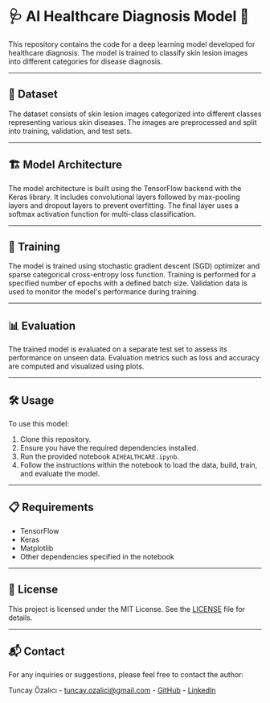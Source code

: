 # 🩺 AI Healthcare Diagnosis Model 🧬

This repository contains the code for a deep learning model developed for healthcare diagnosis. The model is trained to classify skin lesion images into different categories for disease diagnosis.

---

## 📂 Dataset

The dataset consists of skin lesion images categorized into different classes representing various skin diseases. The images are preprocessed and split into training, validation, and test sets.

---

## 🏗️ Model Architecture

The model architecture is built using the TensorFlow backend with the Keras library. It includes convolutional layers followed by max-pooling layers and dropout layers to prevent overfitting. The final layer uses a softmax activation function for multi-class classification.


---

## 🚀 Training

The model is trained using stochastic gradient descent (SGD) optimizer and sparse categorical cross-entropy loss function. Training is performed for a specified number of epochs with a defined batch size. Validation data is used to monitor the model's performance during training.

---

## 📊 Evaluation

The trained model is evaluated on a separate test set to assess its performance on unseen data. Evaluation metrics such as loss and accuracy are computed and visualized using plots.

---

## 🛠️ Usage

To use this model:

1. Clone this repository.
2. Ensure you have the required dependencies installed.
3. Run the provided notebook `AIHEALTHCARE.ipynb`.
4. Follow the instructions within the notebook to load the data, build, train, and evaluate the model.

---

## 📋 Requirements

- TensorFlow
- Keras
- Matplotlib
- Other dependencies specified in the notebook

---

## 📄 License

This project is licensed under the MIT License. See the [LICENSE](LICENSE) file for details.

---

## 📬 Contact

For any inquiries or suggestions, please feel free to contact the author:

Tuncay Özalıcı - tuncay.ozalici@gmail.com - [GitHub](https://github.com/Tuncayozalici) - [LinkedIn](https://www.linkedin.com/in/tuncay-özalıcı)
